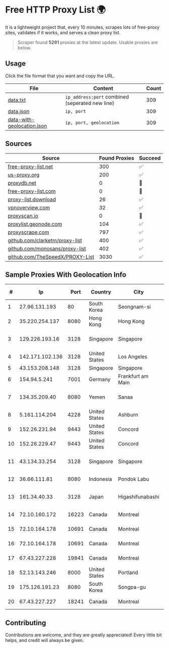 
# Free HTTP Proxy List 🌍

It is a lightweight project that, every 10 minutes, scrapes lots of free-proxy sites, validates if it works, and serves a clean proxy list.


> Scraper found **5291** proxies at the latest update. Usable proxies are below.

## Usage

Click the file format that you want and copy the URL.


|File|Content|Count|
|----|-------|-----|
|[data.txt](https://raw.githubusercontent.com/themiralay/Proxy-List-World/master/data.txt)|`ip_address:port` combined (seperated new line)|309|
|[data.json](https://raw.githubusercontent.com/themiralay/Proxy-List-World/master/data.json)|`ip, port`|309|
|[data-with-geolocation.json](https://raw.githubusercontent.com/themiralay/Proxy-List-World/master/data-with-geolocation.json)|`ip, port, geolocation`|309|

## Sources

|Source|Found Proxies|Succeed|
|------|-------------|-------|
|[free-proxy-list.net](https://free-proxy-list.net)|300|✅|
|[us-proxy.org](https://www.us-proxy.org)|200|✅|
|[proxydb.net](http://proxydb.net)|0|🚫|
|[free-proxy-list.com](https://free-proxy-list.com/?page=&port=&type%5B%5D=http&type%5B%5D=https&up_time=0&search=Search)|0|🚫|
|[proxy-list.download](https://www.proxy-list.download/HTTP)|26|✅|
|[vpnoverview.com](https://vpnoverview.com/privacy/anonymous-browsing/free-proxy-servers)|32|✅|
|[proxyscan.io](https://www.proxyscan.io)|0|🚫|
|[proxylist.geonode.com](https://proxylist.geonode.com/api/proxy-list?limit=300&page=1&sort_by=lastChecked&sort_type=desc&protocols=http,https)|104|✅|
|[proxyscrape.com](https://api.proxyscrape.com/v2/?request=displayproxies&protocol=http&timeout=10000&country=all&ssl=all&anonymity=all)|797|✅|
|[github.com/clarketm/proxy-list](https://raw.githubusercontent.com/clarketm/proxy-list/master/proxy-list-raw.txt)|400|✅|
|[github.com/monosans/proxy-list](https://raw.githubusercontent.com/monosans/proxy-list/main/proxies/http.txt)|402|✅|
|[github.com/TheSpeedX/PROXY-List](https://raw.githubusercontent.com/TheSpeedX/PROXY-List/master/http.txt)|3030|✅|


## Sample Proxies With Geolocation Info

|#|Ip|Port|Country|City|Internet Service Provider|
|-|--|----|-------|----|-------------------------|
|1|27.96.131.193|80|South Korea|Seongnam-si|NBP|
|2|35.220.254.137|8080|Hong Kong|Hong Kong|Google LLC|
|3|129.226.193.16|3128|Singapore|Singapore|Tencent Cloud Computing (Beijing) Co|
|4|142.171.102.136|3128|United States|Los Angeles|Multacom Corporation|
|5|43.153.208.148|3128|Singapore|Singapore|Aceville Pte.ltd|
|6|154.94.5.241|7001|Germany|Frankfurt am Main|Yisu Cloud|
|7|134.35.209.40|8080|Yemen|Sanaa|Public Telecommunication Corporation|
|8|5.161.114.204|4228|United States|Ashburn|Hetzner Online GmbH|
|9|152.26.231.94|9443|United States|Concord|MCNC|
|10|152.26.229.47|9443|United States|Concord|MCNC|
|11|43.134.33.254|3128|Singapore|Singapore|Shenzhen Tencent Computer Systems Company Limited|
|12|36.66.111.81|8080|Indonesia|Pondok Labu|PT. Telekomunikasi Indonesia|
|13|161.34.40.33|3128|Japan|Higashifunabashi|NTT PC Communications, Inc.|
|14|72.10.160.172|16223|Canada|Montreal|GloboTech Communications|
|15|72.10.164.178|10691|Canada|Montreal|GloboTech Communications|
|16|72.10.164.178|10691|Canada|Montreal|GloboTech Communications|
|17|67.43.227.228|19841|Canada|Montreal|GloboTech Communications|
|18|52.13.143.246|8000|United States|Portland|Amazon.com, Inc.|
|19|175.126.191.23|8080|South Korea|Songpa-gu|SK Broadband Co Ltd|
|20|67.43.227.227|18241|Canada|Montreal|GloboTech Communications|



## Contributing

Contributions are welcome, and they are greatly appreciated! Every
little bit helps, and credit will always be given.

